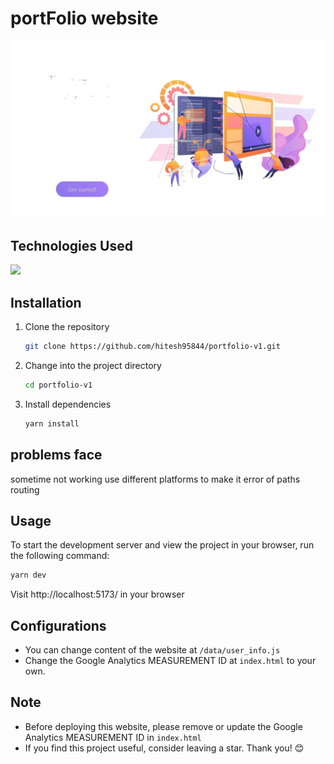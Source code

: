 
# portFolio website

<center>
    <img src="/public/cover.png" alt="Portfolio-v1" />
</center>



## Technologies Used
<img  src="https://skillicons.dev/icons?i=html,css,react,tailwind,netlify&perline=7"/>

## Installation
1. Clone the repository
    ```bash 
    git clone https://github.com/hitesh95844/portfolio-v1.git
    ```
2. Change into the project directory
    ```bash
    cd portfolio-v1
    ```
3. Install dependencies
    ```bash
    yarn install 
    ```
## problems face
sometime not working
use different platforms  to make it
error of paths
routing 


## Usage
To start the development server and view the project in your browser, run the following command:
```bash
yarn dev
```
Visit http://localhost:5173/ in your browser

## Configurations
- You can change content of the website at `/data/user_info.js`
- Change the Google Analytics MEASUREMENT ID at `index.html` to your own.



## Note
- Before deploying this website, please remove or update the Google Analytics MEASUREMENT ID in `index.html`
- If you find this project useful, consider leaving a star. Thank you! 😊

